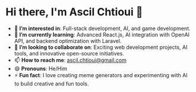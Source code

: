 # Hi there, I'm Ascil Chtioui 👋

- 👀 **I’m interested in**: Full-stack development, AI, and game development.
- 🌱 **I’m currently learning**: Advanced React.js, AI integration with OpenAI API, and backend optimization with Laravel.
- 💞️ **I’m looking to collaborate on**: Exciting web development projects, AI tools, and innovative open-source initiatives.
- 📫 **How to reach me**: [ascil.chtioui@gmail.com](mailto:ascil.chtioui@gmail.com)
- 😄 **Pronouns**: He/Him
- ⚡ **Fun fact**: I love creating meme generators and experimenting with AI to build creative and fun tools.

<!---
AscilCH/AscilCH is a ✨ special ✨ repository because its `README.md` (this file) appears on your GitHub profile.
You can click the Preview link to take a look at your changes.
--->
